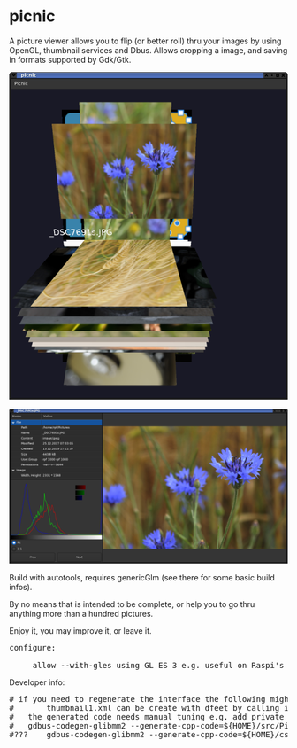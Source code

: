 # picnic

A picture viewer allows you to flip (or better roll) thru your images by using OpenGL, thumbnail services and Dbus.
Allows cropping a image, and saving in formats supported by Gdk/Gtk.

![Picnic](picnic.png "picnic")

![PicnicWin](picview.png "picnic view window")

Build with autotools, requires genericGlm (see there for some basic build infos).

By no means that is intended to be complete, or help you to go thru anything more than a hundred pictures.

Enjoy it, you may improve it, or leave it.

<pre>
configure:<br>
     allow --with-gles using GL ES 3 e.g. useful on Raspi's
</pre>

Developer info:
<pre>
# if you need to regenerate the interface the following might be helpful:
#       thumbnail1.xml can be create with dfeet by calling introspection.
#	the generated code needs manual tuning e.g. add private message member and closing brace, remove path for imports
#	gdbus-codegen-glibmm2 --generate-cpp-code=${HOME}/src/Picnic/cpp/thumbnail1 ${HOME}/csrc/Picnic/res/thumbnail1.xml
#???	gdbus-codegen-glibmm2 --generate-cpp-code=${HOME}/csrc/Picnic/cpp/cache1 ${HOME}/csrc/Picnic/res/cache1.xml
</pre>